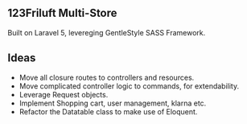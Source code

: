 ## 123Friluft Multi-Store
Built on Laravel 5, levereging GentleStyle SASS Framework.


## Ideas

- Move all closure routes to controllers and resources.
- Move complicated controller logic to commands, for extendability.
- Leverage Request objects.
- Implement Shopping cart, user management, klarna etc.
- Refactor the Datatable class to make use of Eloquent.